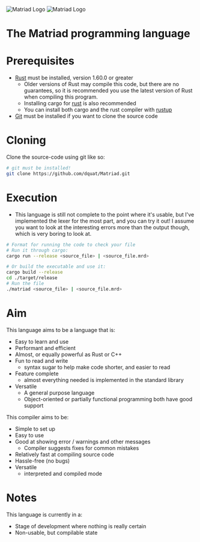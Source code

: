 ![Matriad Logo](https://raw.githubusercontent.com/dquat/Matriad/main/matriad_name_dark.svg#gh-light-mode-only)
![Matriad Logo](https://raw.githubusercontent.com/dquat/Matriad/main/matriad_name_light.svg#gh-dark-mode-only)
# The Matriad programming language

# Prerequisites
- [Rust](https://www.rust-lang.org/) must be installed, version 1.60.0 or greater
  - Older versions of Rust may compile this code, but there are no guarantees, so it is recommended you use the latest version of Rust when compiling this program.
  - Installing cargo for [rust](https://www.rust-lang.org/) is also recommended
  - You can install both cargo and the rust compiler with [rustup](https://rustup.rs/)
- [Git](https://git-scm.com/downloads) must be installed if you want to clone the source code 
# Cloning
Clone the source-code using git like so:
```bash
# git must be installed!
git clone https://github.com/dquat/Matriad.git
```
# Execution
- This language is still not complete to the point where it's usable, but I've implemented the lexer for the most part, and you can try it out! I assume you want to look at the interesting errors more than the output though, which is very boring to look at.

```bash
# Format for running the code to check your file
# Run it through cargo:
cargo run --release <source_file> | <source_file.mrd>

# Or build the executable and use it:
cargo build --release
cd ./target/release
# Run the file
./matriad <source_file> | <source_file.mrd>
```

# Aim
This language aims to be a language that is:
- Easy to learn and use
- Performant and efficient
- Almost, or equally powerful as Rust or C++
- Fun to read and write 
  - syntax sugar to help make code shorter, and easier to read
- Feature complete 
  - almost everything needed is implemented in the standard library
- Versatile 
  - A general purpose language
  - Object-oriented or partially functional programming both have good support

This compiler aims to be:
- Simple to set up
- Easy to use
- Good at showing error / warnings and other messages
  - Compiler suggests fixes for common mistakes 
- Relatively fast at compiling source code
- Hassle-free (no bugs)
- Versatile
  - interpreted and compiled mode
# Notes
This language is currently in a:
- Stage of development where nothing is really certain
- Non-usable, but compilable state

